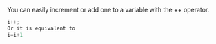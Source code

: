 You can easily increment or add one to a variable with the ++ operator.

```js
i++;
Or it is equivalent to 
i=i+1

```